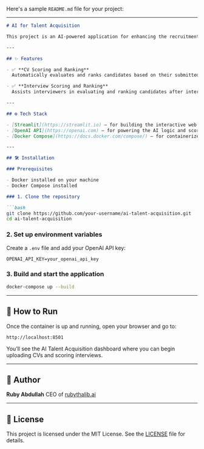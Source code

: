 Here's a sample `README.md` file for your project:

---

````markdown
# AI for Talent Acquisition

This project is an AI-powered application for enhancing the recruitment process. It provides intelligent **CV Scoring and Ranking** and **Interview Scoring and Ranking** to help HR teams prioritize top candidates efficiently.

---

## ✨ Features

- ✅ **CV Scoring and Ranking**  
  Automatically evaluates and ranks candidates based on their submitted CVs.

- ✅ **Interview Scoring and Ranking**  
  Assists interviewers in evaluating and ranking candidates after interviews using AI insights.

---

## ⚙️ Tech Stack

- [Streamlit](https://streamlit.io) — for building the interactive web UI  
- [OpenAI API](https://openai.com) — for powering the AI logic and scoring algorithms  
- [Docker Compose](https://docs.docker.com/compose/) — for containerized deployment

---

## 🛠️ Installation

### Prerequisites

- Docker installed on your machine
- Docker Compose installed

### 1. Clone the repository

```bash
git clone https://github.com/your-username/ai-talent-acquisition.git
cd ai-talent-acquisition
````

### 2. Set up environment variables

Create a `.env` file and add your OpenAI API key:

```env
OPENAI_API_KEY=your_openai_api_key
```

### 3. Build and start the application

```bash
docker-compose up --build
```

---

## 🚀 How to Run

Once the container is up and running, open your browser and go to:

```
http://localhost:8501
```

You’ll see the AI Talent Acquisition dashboard where you can begin uploading CVs and scoring interviews.

---

## 👤 Author

**Ruby Abdullah**
CEO of [rubythalib.ai](https://rubythalib.ai)

---

## 📄 License

This project is licensed under the MIT License. See the [LICENSE](LICENSE) file for details.

```